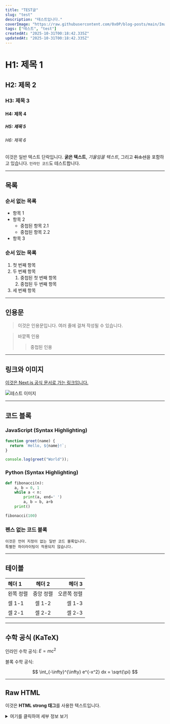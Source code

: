 ```yaml
---
title: "TEST글"
slug: "test"
description: "테스트입니다."
coverImage: "https://raw.githubusercontent.com/0x0P/blog-posts/main/Images/covers/1761869792250-depth-effect-is-nice-v0-v7ny4rvyd6qf1.webp"
tags: ["테스트", "test"]
createdAt: "2025-10-31T00:18:42.335Z"
updatedAt: "2025-10-31T00:18:42.335Z"
---
```


# H1: 제목 1

## H2: 제목 2

### H3: 제목 3

#### H4: 제목 4

##### H5: 제목 5

###### H6: 제목 6

이것은 일반 텍스트 단락입니다. **굵은 텍스트**, _기울임꼴 텍스트_, 그리고 ~~취소선~~을 포함하고 있습니다. `인라인 코드`도 테스트합니다.

---

## 목록

### 순서 없는 목록

- 항목 1
- 항목 2
  - 중첩된 항목 2.1
  - 중첩된 항목 2.2
- 항목 3

### 순서 있는 목록

1. 첫 번째 항목
2. 두 번째 항목
   1. 중첩된 첫 번째 항목
   2. 중첩된 두 번째 항목
3. 세 번째 항목

---

## 인용문

> 이것은 인용문입니다.
> 여러 줄에 걸쳐 작성될 수 있습니다.

> 바깥쪽 인용
>
> > 중첩된 인용

---

## 링크와 이미지

[이것은 Next.js 공식 문서로 가는 링크입니다.](https://nextjs.org/)

![테스트 이미지](/test2.png "테스트 이미지 캡션")

---

## 코드 블록

### JavaScript (Syntax Highlighting)

```javascript
function greet(name) {
  return `Hello, ${name}!`;
}

console.log(greet("World"));
```

### Python (Syntax Highlighting)

```python
def fibonacci(n):
    a, b = 0, 1
    while a < n:
        print(a, end=' ')
        a, b = b, a+b
    print()

fibonacci(100)
```

### 펜스 없는 코드 블록

```
이것은 언어 지정이 없는 일반 코드 블록입니다.
특별한 하이라이팅이 적용되지 않습니다.
```

---

## 테이블

| 헤더 1    |  헤더 2   |      헤더 3 |
| :-------- | :-------: | ----------: |
| 왼쪽 정렬 | 중앙 정렬 | 오른쪽 정렬 |
| 셀 1-1    |  셀 1-2   |      셀 1-3 |
| 셀 2-1    |  셀 2-2   |      셀 2-3 |

---

## 수학 공식 (KaTeX)

인라인 수학 공식: $E = mc^2$

블록 수학 공식:

$$
\int_{-\infty}^{\infty} e^{-x^2} dx = \sqrt{\pi}
$$

---

## Raw HTML

이것은 <strong>HTML strong 태그</strong>를 사용한 텍스트입니다.

<details>
  <summary>여기를 클릭하여 세부 정보 보기</summary>
  <p>숨겨져 있던 내용이 나타납니다.</p>
</details>
